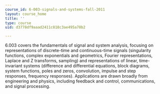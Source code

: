 ```yaml
---
course_id: 6-003-signals-and-systems-fall-2011
layout: course_home
title: ''
type: course
uid: d3778df9aaad2411c818c3ae495a78b2

---
```

6.003 covers the fundamentals of signal and system analysis, focusing on representations of discrete-time and continuous-time signals (singularity functions, complex exponentials and geometrics, Fourier representations, Laplace and Z transforms, sampling) and representations of linear, time-invariant systems (difference and differential equations, block diagrams, system functions, poles and zeros, convolution, impulse and step responses, frequency responses). Applications are drawn broadly from engineering and physics, including feedback and control, communications, and signal processing.
